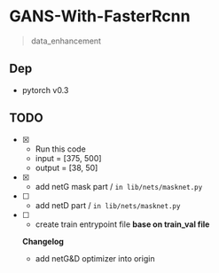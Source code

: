 # GANS-With-FasterRcnn
> data_enhancement

## Dep

* pytorch v0.3

## TODO

* [x] - Run this code
  * input =  [375, 500]
  * output = [38, 50]
* [x] - add netG mask part / `in lib/nets/masknet.py`
* [ ] - add netD part / `in lib/nets/masknet.py`
* [ ] - create train entrypoint file **base on train_val file**

  **Changelog**

  * add netG&D optimizer into origin